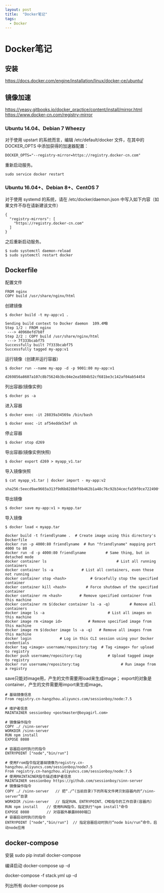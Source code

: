 ```yaml
---
layout: post
title:  "Docker笔记"
tags:
  - Docker
---
```



# Docker笔记


## 安装

https://docs.docker.com/engine/installation/linux/docker-ce/ubuntu/

## 镜像加速
https://yeasy.gitbooks.io/docker_practice/content/install/mirror.html
https://www.docker-cn.com/registry-mirror

### Ubuntu 14.04、Debian 7 Wheezy

对于使用 upstart 的系统而言，编辑 /etc/default/docker 文件，在其中的 DOCKER_OPTS 中添加获得的加速器配置：

```
DOCKER_OPTS="--registry-mirror=https://registry.docker-cn.com"
```
重新启动服务。

```
sudo service docker restart
```



### Ubuntu 16.04+、Debian 8+、CentOS 7

对于使用 systemd 的系统，请在 /etc/docker/daemon.json 中写入如下内容（如果文件不存在请新建该文件）

```
{
  "registry-mirrors": [
    "https://registry.docker-cn.com"
  ]
}
```
之后重新启动服务。

```
$ sudo systemctl daemon-reload
$ sudo systemctl restart docker
```









## Dockerfile
配置文件

```
FROM nginx
COPY build /usr/share/nginx/html
```


创建镜像

```
$ docker build -t my-app:v1 .

Sending build context to Docker daemon  109.4MB
Step 1/2 : FROM nginx
 ---> 40960efd7b8f
Step 2/2 : COPY build /usr/share/nginx/html
 ---> 7f333bcabf75
Successfully built 7f333bcabf75
Successfully tagged my-app:v1

```

运行镜像（创建并运行容器）

```
$ docker run --name my-app -d -p 9001:80 my-app:v1

d269856a8607a107c8b75624b3bc04e2ea5804b52cf681be3c142af04ab54454
```

列出容器(镜像实例)

```
$ docker ps -a
```

进入容器

```
$ docker exec -it 28839a34569a /bin/bash

$ docker exec -it af54edde53ef sh

```

停止容器

```
$ docker stop d269
```



导出容器(镜像实例快照)

```
$ docker export d269 > myapp_v1.tar
```


导入镜像快照

```
$ cat myapp_v1.tar | docker import - my-app:v2

sha256:5eecd9ae9603a313f9d6b828b8f6b462b1a48c76c92b34cecfa59f0ce722490f
```


导出镜像

```
$ docker save my-app:v1 > myapp.tar
```

导入镜像

```
$ docker load < myapp.tar 
```




```
docker build -t friendlyname .  # Create image using this directory's Dockerfile
docker run -p 4000:80 friendlyname  # Run "friendlyname" mapping port 4000 to 80
docker run -d -p 4000:80 friendlyname         # Same thing, but in detached mode
docker container ls                                # List all running containers
docker container ls -a             # List all containers, even those not running
docker container stop <hash>           # Gracefully stop the specified container
docker container kill <hash>         # Force shutdown of the specified container
docker container rm <hash>        # Remove specified container from this machine
docker container rm $(docker container ls -a -q)         # Remove all containers
docker image ls -a                             # List all images on this machine
docker image rm <image id>            # Remove specified image from this machine
docker image rm $(docker image ls -a -q)   # Remove all images from this machine
docker login             # Log in this CLI session using your Docker credentials
docker tag <image> username/repository:tag  # Tag <image> for upload to registry
docker push username/repository:tag            # Upload tagged image to registry
docker run username/repository:tag                   # Run image from a registry
```




save只能对image用，产生的文件需要用load来生成image；
export的对象是container，产生的文件需要用import来生成image。





```
# 基础镜像信息
From registry.cn-hangzhou.aliyuncs.com/sessionboy/node:7.5

# 维护者信息
MAINTAINER sessionboy <postmaster@boyagirl.com>

# 镜像操作指令
COPY ./ /sinn-server
WORKDIR /sinn-server
RUN npm install
EXPOSE 8080

# 容器启动时执行的指令
ENTRYPOINT ["node","bin/run"]
```

```
# 使用From指令指定基础镜像为registry.cn-hangzhou.aliyuncs.com/sessionboy/node7.5
From registry.cn-hangzhou.aliyuncs.com/sessionboy/node:7.5
# 使用MAINTAINER指令描述维护者信息
MAINTAINER sessionboy https://github.com/sessionboy/sinn-server
# 镜像操作指令
COPY ./ /sinn-server   // 把“./”(当前目录)下的所有文件拷贝到容器内的“/sinn-server”目录
WORKDIR /sinn-server   // 指定RUN、ENTRYPOINT、CMD指令的工作目录(容器内)
RUN npm install    // 使用RUN指令，指定执行"npm install"命令
EXPOSE 8080        // 对容器外暴露8080端口
# 容器启动时执行的指令
ENTRYPOINT ["node","bin/run"]  // 指定容器启动时执行“node bin/run”命令，启动node应用
```








## docker-compose


安装
sudo pip install docker-compose

编译启动
docker-compose up -d

docker-compose -f stack.yml up -d


列出所有
docker-compose ps





























